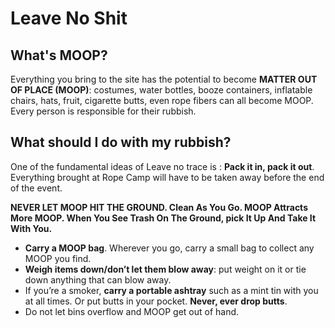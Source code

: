 
# Leave No Shit

## What's MOOP?

Everything you bring to the site has the potential to become **MATTER OUT OF PLACE \(MOOP\)**: costumes, water bottles, booze containers, inflatable chairs, hats, fruit, cigarette butts, even rope fibers can all become MOOP. Every person is responsible for their rubbish.

## What should I do with my rubbish?

One of the fundamental ideas of Leave no trace is : **Pack it in, pack it out**. Everything brought at Rope Camp will have to be taken away before the end of the event.

**NEVER LET MOOP HIT THE GROUND. Clean As You Go. MOOP Attracts More MOOP. When You See Trash On The Ground, pick It Up And Take It With You.**

* **Carry a MOOP bag**. Wherever you go, carry a small bag to collect any MOOP you find. 
* **Weigh items down/don’t let them blow away**: put weight on it or tie down anything that can blow away.
* If you’re a smoker, **carry a portable ashtray** such as a mint tin with you at all times. Or put butts in your pocket. **Never, ever drop butts**.
* Do not let bins overflow and MOOP get out of hand.

